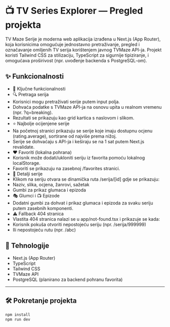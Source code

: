 # 📺 TV Series Explorer — Pregled projekta

TV Maze Serije je moderna web aplikacija izrađena u Next.js (App Router), koja korisnicima omogućuje jednostavno pretraživanje, pregled i označavanje omiljenih TV serija korištenjem javnog TVMaze API-ja. Projekt koristi Tailwind CSS za stilizaciju, TypeScript za sigurnije tipiziranje, i omogućava proširivost (npr. uvođenje backenda s PostgreSQL-om).


## ✨ Funkcionalnosti

- 🔧 Ključne funkcionalnosti
- 🔍 Pretraga serija
-   Korisnici mogu pretraživati serije putem input polja.
-   Dohvaća podatke s TVMaze API-ja na osnovu upita u realnom vremenu (npr. ?q=breaking).
-   Rezultati se prikazuju kao grid kartica s naslovom i slikom.
- ⭐ Najbolje ocijenjene serije
-   Na početnoj stranici prikazuju se serije koje imaju dostupnu ocjenu (rating.average), sortirane od najviše prema nižoj.
-   Serije se dohvaćaju s API-ja i keširaju se na 1 sat putem Next.js revalidate.
- ❤️ Favoriti (lokalna pohrana)
-   Korisnik može dodati/ukloniti seriju iz favorita pomoću lokalnog localStorage.
-   Favoriti se prikazuju na zasebnoj /favorites stranici.
- 📃 Detalji serije
-   Klikom na seriju otvara se dinamička ruta /serija/[id] gdje se prikazuju:
-   Naziv, slika, ocjena, žanrovi, sažetak
-   Gumbi za prikaz glumaca i epizoda
- 🎭 Glumci i 📺 Epizode
-   Dodatni gumbi za dohvat i prikaz glumaca i epizoda za svaku seriju putem zasebnih komponenti.
- ⚠️ Fallback 404 stranica
-   Vlastita 404 stranica nalazi se u app/not-found.tsx i prikazuje se kada:
-   Korisnik pokuša otvoriti nepostojeću seriju (npr. /serija/999999)
-   Ili nepostojeću rutu (npr. /abc)


## 🚀 Tehnologije

- Next.js (App Router)
- TypeScript
- Tailwind CSS
- TVMaze API
- PostgreSQL (planirano za backend pohranu favorita)

---

## 🛠️ Pokretanje projekta

```bash
npm install
npm run dev